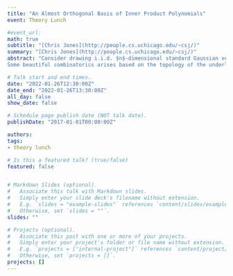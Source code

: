 ```yaml
---
title: "An Almost Orthogonal Basis of Inner Product Polynomials"
event: Theory Lunch

#event_url:
math: true
subtitle: "[Chris Jones](http://people.cs.uchicago.edu/~csj/)"
summary: "[Chris Jones](http://people.cs.uchicago.edu/~csj/)"
abstract: "Consider drawing i.i.d. $n$-dimensional standard Gaussian vectors $d_i$. We study functions of the $d_i$ which are rotationally invariant, i.e. they only depend on the pairwise angles and norms of the $d_i$, such as $$E[ \\langle d_1,d_2 \\rangle \\cdot \\langle d_2,d_3 \\rangle \\cdot \\langle d_3,d_4 \\rangle \\cdot  \\langle d_4,d_1 \\rangle ]$$
Some beautiful combinatorics arises based on the topology of the underlying graph. With the intent of doing Fourier analysis, we give an (almost) orthogonal basis for this space. We also study the cases of Boolean and spherical $d_i$; when the d_i are spherical instead of Gaussian, interesting examples suggest a connection to graph planarity. Based on joint work with Aaron Potechin."

# Talk start and end times.
date: "2022-01-26T12:30:00Z"
date_end: "2022-01-26T13:30:00Z"
all_day: false
show_date: false

# Schedule page publish date (NOT talk date).
publishDate: "2017-01-01T00:00:00Z"

authors:
tags:
- theory lunch

# Is this a featured talk? (true/false)
featured: false


# Markdown Slides (optional).
#   Associate this talk with Markdown slides.
#   Simply enter your slide deck's filename without extension.
#   E.g. `slides = "example-slides"` references `content/slides/example-slides.md`.
#   Otherwise, set `slides = ""`.
slides: ""

# Projects (optional).
#   Associate this post with one or more of your projects.
#   Simply enter your project's folder or file name without extension.
#   E.g. `projects = ["internal-project"]` references `content/project/deep-learning/index.md`.
#   Otherwise, set `projects = []`.
projects: []
---
```

